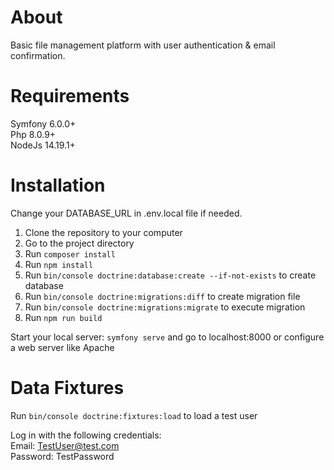 # About
Basic file management platform with user authentication & email confirmation. 

# Requirements
Symfony 6.0.0+ <br>
Php 8.0.9+ <br>
NodeJs 14.19.1+

# Installation

Change your DATABASE_URL in .env.local file if needed.

1. Clone the repository to your computer
2. Go to the project directory
3. Run `composer install`
4. Run `npm install`
5. Run `bin/console doctrine:database:create --if-not-exists` to create database
6. Run `bin/console doctrine:migrations:diff` to create migration file
7. Run `bin/console doctrine:migrations:migrate` to execute migration
8. Run `npm run build`

Start your local server: `symfony serve` and go to localhost:8000 or configure a web server like Apache

# Data Fixtures

Run `bin/console doctrine:fixtures:load` to load a test user

Log in with the following credentials: <br>
Email: TestUser@test.com <br>
Password: TestPassword
